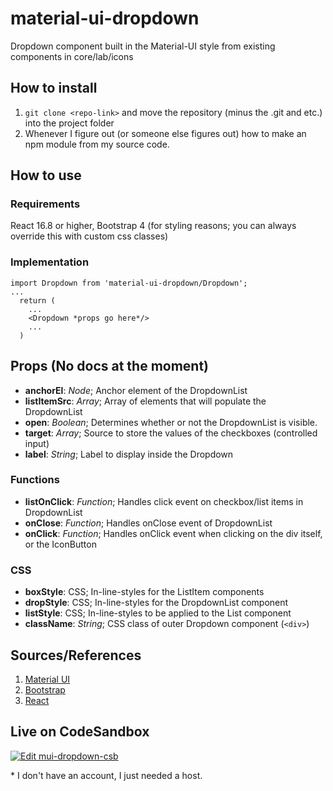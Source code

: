 # material-ui-dropdown
Dropdown component built in the Material-UI style from existing components in core/lab/icons

## How to install
1. `git clone <repo-link>` and move the repository (minus the .git and etc.) into the project folder
2. Whenever I figure out (or someone else figures out) how to make an npm module from my source code.

## How to use

### Requirements
React 16.8 or higher, Bootstrap 4 (for styling reasons; you can always override this with custom css classes)

### Implementation
```
import Dropdown from 'material-ui-dropdown/Dropdown';
...
  return (
    ...
    <Dropdown *props go here*/>
    ...
  )
```

## Props (No docs at the moment)
- **anchorEl**: *Node*; Anchor element of the DropdownList
- **listItemSrc**: *Array*; Array of elements that will populate the DropdownList
- **open**: *Boolean*; Determines whether or not the DropdownList is visible.
- **target**: *Array*; Source to store the values of the checkboxes (controlled input)
- **label**: *String*; Label to display inside the Dropdown

### Functions
- **listOnClick**: *Function*; Handles click event on checkbox/list items in DropdownList
- **onClose**: *Function*; Handles onClose event of DropdownList
- **onClick**: *Function*; Handles onClick event when clicking on the div itself, or the IconButton

### CSS
- **boxStyle**: CSS; In-line-styles for the ListItem components
- **dropStyle**: CSS; In-line-styles for the DropdownList component
- **listStyle**: CSS; In-line-styles to be applied to the List component
- **className**: *String*; CSS class of outer Dropdown component (`<div>`)

## Sources/References
1. [Material UI](https://material-ui.com/)
2. [Bootstrap](https://getbootstrap.com/)
3. [React](https://reactjs.org/)

## Live on CodeSandbox
[![Edit mui-dropdown-csb](https://codesandbox.io/static/img/play-codesandbox.svg)](https://codesandbox.io/s/mui-dropdown-csb-rw7xz?fontsize=14&hidenavigation=1&module=%2Fsrc%2FApp.js&theme=dark)

\* I don't have an account, I just needed a host.
